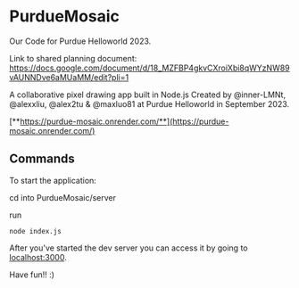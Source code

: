 # PurdueMosaic
Our Code for Purdue Helloworld 2023.

Link to shared planning document: https://docs.google.com/document/d/18_MZFBP4gkvCXroiXbi8qWYzNW89vAUNNDve6aMUaMM/edit?pli=1

A collaborative pixel drawing app built in Node.js
Created by @inner-LMNt, @alexxliu, @alex2tu & @maxluo81 at Purdue Helloworld in September 2023.

[**https://purdue-mosaic.onrender.com/**](https://purdue-mosaic.onrender.com/)

## Commands

To start the application:

cd into PurdueMosaic/server

run

```
node index.js
```

After you've started the dev server you can access it by going to [localhost:3000](http://localhost:3000).

Have fun!! :)